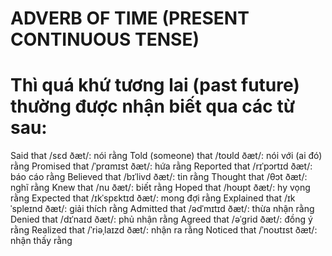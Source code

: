 # ADVERB OF TIME (PRESENT CONTINUOUS TENSE)

# Thì quá khứ tương lai (past future) thường được nhận biết qua các từ sau:

Said that /sɛd ðæt/: nói rằng
Told (someone) that /toʊld ðæt/: nói với (ai đó) rằng
Promised that /ˈprɑmɪst ðæt/: hứa rằng
Reported that /rɪˈpɔrtɪd ðæt/: báo cáo rằng
Believed that /bɪˈlivd ðæt/: tin rằng
Thought that /θɔt ðæt/: nghĩ rằng
Knew that /nu ðæt/: biết rằng
Hoped that /hoʊpt ðæt/: hy vọng rằng
Expected that /ɪkˈspɛktɪd ðæt/: mong đợi rằng
Explained that /ɪkˈspleɪnd ðæt/: giải thích rằng
Admitted that /ədˈmɪtɪd ðæt/: thừa nhận rằng
Denied that /dɪˈnaɪd ðæt/: phủ nhận rằng
Agreed that /əˈɡrid ðæt/: đồng ý rằng
Realized that /ˈriəˌlaɪzd ðæt/: nhận ra rằng
Noticed that /ˈnoʊtɪst ðæt/: nhận thấy rằng